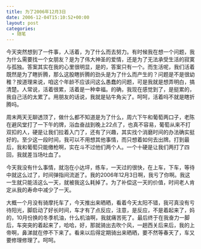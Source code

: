 ```yaml
---
title: 为了2006年12月3日
date: 2006-12-04T15:10:52+00:00
layout: post
categories:
  - 随笔
---
```


今天突然想到了一件事，人活着，为了什么而去努力。有时候我在想一个问题，我为什么需要找一个女朋友？是为了伟大神圣的爱情，还是为了无法承受生活的寂寞与孤独。答案其实在我的心里很明显，是的，答案只有一个。而生活呢，我们活着既然是为了瞎折腾，那么这股瞎折腾的劲头是为了什么而产生的？问题是不是很幼稚？按道理来说，咱这个年龄不应该问这么愚蠢的问题，可是我就是想弄明白，搞清楚。人常说，活着很累，活着是一种幸福。的确，我现在感觉到了，是挺累的，我自己活的太累了。用朋友的话说，我就是钻牛角尖了。呵呵，活着吗不就是瞎折腾吗。

周末两天无聊透顶了，做什么都不知道是为了什么，周六下午和葡萄两口子，老陈在避风堂打了一下午的牌，浴血奋战到晚上22点了，也真不容易，葡萄从来不打双扣的人，硬是让我们拉着入门了，还有了兴趣，其实找个消磨时间的办法确实挺好的。至少这一段时间，我可以不用想其他事情，而只想着如何去出牌。打到最后，我和葡萄只能缴枪啊，实在斗不过他们两个人。一个十硬是让我们两打了四回，我就差当场吐血了。

今天我没有什么事情，就泡在小达坪，练车，一天过的很快，在上车，下车，等待中就这么过了，时间弹指间流逝了。我的2006年12月3日啊，我亏了你啊。我这一生就只能活这么一天，就被我这么耗掉了。为了补偿这一天的价值，时间老人肯定从我的寿命中减少了一天。

大概一个月没有骑摩托车了，今天推出来晒晒，看着今天太阳不错，我可真没有亏待阳光，脚启动了好长时间，车才有了点反应，注意，是反应，不是着起来了，妈的，10月份换的冬季机油，什么机油啊，我就痛苦死了。最后终于在我奋力一脚后，车突突的着起来了，哈哈，好，那就骑出去吹个风，一趟西关后来后，我的上帝啊，鼻涕就在停不下来了。看来以后得定期骑出来晒晒，要不然等春天了，车又要修理修理了。呵呵。
